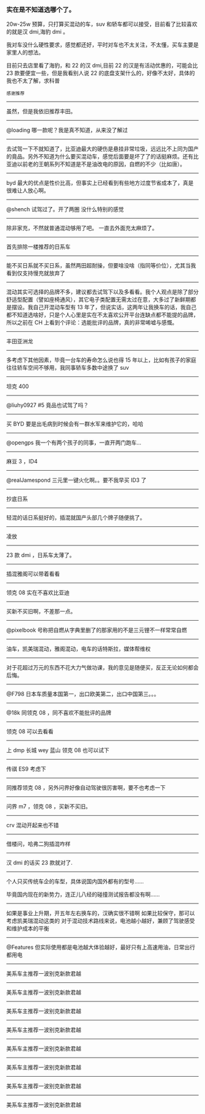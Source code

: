 ### 实在是不知道选哪个了。

20w-25w 预算，只打算买混动的车，suv 和轿车都可以接受，目前看了比较喜欢的就是汉 dmi,海豹 dmi 。

我对车没什么硬性要求，感觉都还好，平时对车也不太关注，不太懂，买车主要是家里人的想法。

目前只去店里看了海豹，和 22 的汉 dmi,目前 22 的汉是有活动优惠的，可能会比 23 款要便宜一些，但是我看别人说 22 的底盘支架什么的，好像不太好，具体的我也不太了解，求科普

	感谢推荐

---------------------------------------------------

虽然，但是我依旧推荐丰田。

---------------------------------------------------

@loading 哪一款呢？我是真不知道，从来没了解过

---------------------------------------------------

去试驾一下不就知道了，比亚迪最大的硬伤是悬挂非常垃圾，远远比不上同为国产的竟品。另外不知道为什么要买混动车，感觉后面要是坏了了的话挺麻烦。还有比亚迪以前老的王朝系列不知道是不是油改电的原因，自燃的不少（比如唐）。

---------------------------------------------------

byd 最大的优点是性价比高，但事实上已经看到有些地方过度节省成本了，真是很难让人放心啊。

---------------------------------------------------

@shench 试驾过了。开了两圈 没什么特别的感觉

---------------------------------------------------

除非家充，不然就普通混动够用了吧。
一直去外面充太麻烦了。

---------------------------------------------------

首先排除一楼推荐的日系车

---------------------------------------------------

能不买日系就不买日系，虽然两田超耐操，但要啥没啥（指同等价位），尤其当我看到仅支持慢充就放弃了

---------------------------------------------------

混动其实可选择的品牌不多，建议都去试驾下以及多看看。我个人观点是除了部分舒适型配置（譬如座椅通风），其它电子类配置无需太过在意，大多过了新鲜期都是摆设。我自己开混动车型有 13 年了，但说实话，这两年让我换车的话，我自己都不知道选啥好，只是个人心里是实在不太喜欢公开平台连缺点都不能提的品牌，所以之前在 CH 上看到个评论：选能批评的品牌，真的非常唏嘘与感慨。

---------------------------------------------------

丰田亚洲龙

---------------------------------------------------

多考虑下其他因素，毕竟一台车的寿命怎么说也得 15 年以上，比如有孩子的家庭往往轿车空间不够用，我同事轿车多数中途换了 suv

---------------------------------------------------

坦克 400

---------------------------------------------------

@liuhy0927 #5 竟品也试驾了吗？

---------------------------------------------------

买 BYD 要是出毛病到时候会有一群水军来维护它的，哈哈

---------------------------------------------------

@opengps 我一个有两个孩子的同事，一直开两门跑车...

---------------------------------------------------

麻豆 3 ，ID4

---------------------------------------------------

@realJamespond 三元里一键火化啊。。要不我早买 ID3 了

---------------------------------------------------

抄底日系

---------------------------------------------------

轻混的话日系挺好的，插混就国产头部几个牌子随便挑了。

---------------------------------------------------

凌放

---------------------------------------------------

23 款 dmi ，日系车太薄了。

---------------------------------------------------

插混雅阁可以带着看看

---------------------------------------------------

领克 08
实在不喜欢比亚迪

---------------------------------------------------

买新不买旧啊，不差那一点。

---------------------------------------------------

@pixelbook 号称把自燃从字典里删了的那家用的不是三元锂不一样常常自燃

---------------------------------------------------

油车，凯美瑞混动，雅阁混动，电车的话特斯拉，媒体帮维权

---------------------------------------------------

对于花超过万元的东西不花大力气做功课，我的意见是随便买，反正无论如何都会后悔。

---------------------------------------------------

@F798 日本车质量本国第一，出口欧美第二，出口中国第三。。。

---------------------------------------------------

@18k 同领克 08 ，同不喜欢不能批评的品牌

---------------------------------------------------

领克 08 可以去看看

---------------------------------------------------

上 dmp 长城 wey 蓝山 领克 08 也可以试下

---------------------------------------------------

传祺 ES9 考虑下

---------------------------------------------------

同推荐领克 08 ，另外问界好像自动驾驶很厉害啊，要不也考虑一下

---------------------------------------------------

问界 m7 ，领克 08 ，买新不买旧。

---------------------------------------------------

crv 混动开起来也不错

---------------------------------------------------

借楼问，哈弗二狗插混咋样

---------------------------------------------------

汉 dmi 的话买 23 款就对了.

---------------------------------------------------

个人只买传统车企的车型，具体说国内国外都有的型号……

毕竟国内现在的新势力，连正儿八经的碰撞测试报告都没有啊……

---------------------------------------------------

如果是事业上升期，开五年左右换车的，汉确实很不错啊
如果比较保守，那可以考虑凯美瑞混动这类的
对于混动技术路线来说，电池越小越好，兼顾了驾驶感受和维护成本的平衡

---------------------------------------------------

@Features 但实际使用都是电池越大体验越好，最好只有上高速用油，日常出行都用电

---------------------------------------------------

美系车主推荐一波别克新款君越

---------------------------------------------------

美系车主推荐一波别克新款君越

---------------------------------------------------

美系车主推荐一波别克新款君越

---------------------------------------------------

美系车主推荐一波别克新款君越

---------------------------------------------------

美系车主推荐一波别克新款君越

---------------------------------------------------

美系车主推荐一波别克新款君越

---------------------------------------------------

美系车主推荐一波别克新款君越

---------------------------------------------------

美系车主推荐一波别克新款君越

